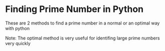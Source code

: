 # Finding Prime Number in Python

These are 2 methods to find a prime number in a normal or an optimal way with python

Note: The optimal method is very useful for identifing large prime numbers very quickly

